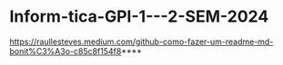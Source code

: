 # Inform-tica-GPI-1---2-SEM-2024


https://raullesteves.medium.com/github-como-fazer-um-readme-md-bonit%C3%A3o-c85c8f154f8****
